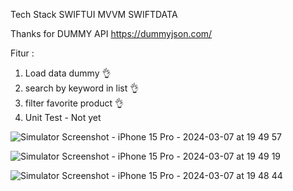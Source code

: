 Tech Stack
SWIFTUI MVVM
SWIFTDATA

Thanks for 
DUMMY API 
https://dummyjson.com/

Fitur :
1.  Load data dummy 👌
2.  search by keyword in list 👌
3.  filter favorite product 👌
4.  Unit Test - Not yet

   
![Simulator Screenshot - iPhone 15 Pro - 2024-03-07 at 19 49 57](https://github.com/prabowo87/catalog-list/assets/6908821/13c6b395-4540-4e39-8987-961306ff6889)

![Simulator Screenshot - iPhone 15 Pro - 2024-03-07 at 19 49 19](https://github.com/prabowo87/catalog-list/assets/6908821/0a6aed18-e9b1-4113-8ba3-13c94d943dcc)

![Simulator Screenshot - iPhone 15 Pro - 2024-03-07 at 19 48 44](https://github.com/prabowo87/catalog-list/assets/6908821/8a15ac26-747a-4ef1-be40-b0727a34910c)
